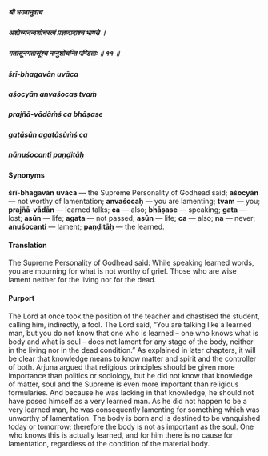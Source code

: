 ##### श्री भगवानुवाच
##### अशोच्यनन्वशोचस्त्वं प्रज्ञावादांश्च भाषसे ।
##### गतासूनगतासूंश्च नानुशोचन्ति पण्डिताः ॥ ११ ॥

##### śrī-bhagavān uvāca
##### aśocyān anvaśocas tvaṁ
##### prajñā-vādāṁś ca bhāṣase
##### gatāsūn agatāsūṁś ca
##### nānuśocanti paṇḍitāḥ

#### Synonyms

**śrī**-**bhagavān** **uvāca** — the Supreme Personality of Godhead said; **aśocyān** — not worthy of lamentation; **anvaśocaḥ** — you are lamenting; **tvam** — you; **prajñā**-**vādān** — learned talks; **ca** — also; **bhāṣase** — speaking; **gata** — lost; **asūn** — life; **agata** — not passed; **asūn** — life; **ca** — also; **na** — never; **anuśocanti** — lament; **paṇḍitāḥ** — the learned.

#### Translation

The Supreme Personality of Godhead said: While speaking learned words, you are mourning for what is not worthy of grief. Those who are wise lament neither for the living nor for the dead.

#### Purport

The Lord at once took the position of the teacher and chastised the student, calling him, indirectly, a fool. The Lord said, “You are talking like a learned man, but you do not know that one who is learned – one who knows what is body and what is soul – does not lament for any stage of the body, neither in the living nor in the dead condition.” As explained in later chapters, it will be clear that knowledge means to know matter and spirit and the controller of both. Arjuna argued that religious principles should be given more importance than politics or sociology, but he did not know that knowledge of matter, soul and the Supreme is even more important than religious formularies. And because he was lacking in that knowledge, he should not have posed himself as a very learned man. As he did not happen to be a very learned man, he was consequently lamenting for something which was unworthy of lamentation. The body is born and is destined to be vanquished today or tomorrow; therefore the body is not as important as the soul. One who knows this is actually learned, and for him there is no cause for lamentation, regardless of the condition of the material body.